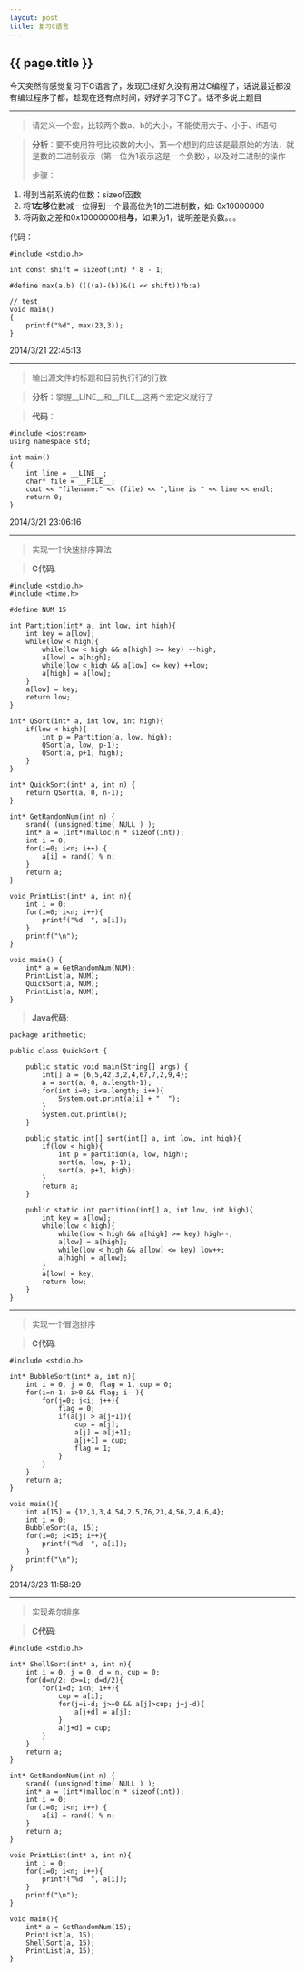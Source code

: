 ```yaml
---
layout: post
title: 复习C语言
---
```


{{ page.title }}
---------------------
今天突然有感觉复习下C语言了，发现已经好久没有用过C编程了，话说最近都没有编过程序了都，趁现在还有点时间，好好学习下C了。话不多说上题目

---------------------
> 请定义一个宏，比较两个数a、b的大小，不能使用大于、小于、if语句

>**分析**：要不使用符号比较数的大小，第一个想到的应该是最原始的方法，就是数的二进制表示（第一位为1表示这是一个负数），以及对二进制的操作
>
>步骤：
>>
 1. 得到当前系统的位数：sizeof函数
 2. 将1**左移**位数减一位得到一个最高位为1的二进制数，如: 0x10000000
 3. 将两数之差和0x10000000相**与**，如果为1，说明差是负数。。。
>
代码：
>
	#include <stdio.h>
>	
	int const shift = sizeof(int) * 8 - 1;
>
	#define max(a,b) ((((a)-(b))&(1 << shift))?b:a)
>	
	// test
	void main()
	{
		printf("%d", max(23,3));
	}
2014/3/21 22:45:13 

--------------------
> 输出源文件的标题和目前执行行的行数

> **分析**：掌握__LINE__和__FILE__这两个宏定义就行了

> **代码**：
>
	#include <iostream>
	using namespace std;
>	
	int main()
	{
		int line = __LINE__;
		char* file = __FILE__;
		cout << "filename:" << (file) << ",line is " << line << endl;
		return 0;
	}
2014/3/21 23:06:16 

--------------------
> 实现一个快速排序算法

> **C代码**:
> 
	#include <stdio.h>
	#include <time.h> 
>
	#define NUM 15
>
	int Partition(int* a, int low, int high){
		int key = a[low];
		while(low < high){
			while(low < high && a[high] >= key) --high;
			a[low] = a[high];
			while(low < high && a[low] <= key) ++low;
			a[high] = a[low];
		}
		a[low] = key;
		return low;
	}
>
	int* QSort(int* a, int low, int high){
		if(low < high){
			int p = Partition(a, low, high);
			QSort(a, low, p-1);
			QSort(a, p+1, high);
		}
	}
>
	int* QuickSort(int* a, int n) {
		return QSort(a, 0, n-1);
	}
>
	int* GetRandomNum(int n) {
		srand( (unsigned)time( NULL ) ); 
		int* a = (int*)malloc(n * sizeof(int));
		int i = 0;
		for(i=0; i<n; i++) {
			a[i] = rand() % n;
		}
		return a;
	}
>
	void PrintList(int* a, int n){
		int i = 0;
		for(i=0; i<n; i++){
			printf("%d  ", a[i]);
		}
		printf("\n");
	}
>
	void main() {
		int* a = GetRandomNum(NUM);
		PrintList(a, NUM);
		QuickSort(a, NUM);
		PrintList(a, NUM);
	}

> **Java代码**:
>
	package arithmetic;
>
	public class QuickSort {
>
		public static void main(String[] args) {
			int[] a = {6,5,42,3,2,4,67,7,2,9,4};
			a = sort(a, 0, a.length-1);
			for(int i=0; i<a.length; i++){
				System.out.print(a[i] + "  ");
			}
			System.out.println();
		}
>		
		public static int[] sort(int[] a, int low, int high){
			if(low < high){
				int p = partition(a, low, high);
				sort(a, low, p-1);
				sort(a, p+1, high);
			}
			return a;
		}
>		
		public static int partition(int[] a, int low, int high){
			int key = a[low];
			while(low < high){
				while(low < high && a[high] >= key) high--;
				a[low] = a[high];
				while(low < high && a[low] <= key) low++;
				a[high] = a[low];
			}
			a[low] = key;
			return low;
		}
	}

--------------------------
> 实现一个冒泡排序

> **C代码**:
>
	#include <stdio.h>
>
	int* BubbleSort(int* a, int n){
		int i = 0, j = 0, flag = 1, cup = 0;
		for(i=n-1; i>0 && flag; i--){
			for(j=0; j<i; j++){
				flag = 0;
				if(a[j] > a[j+1]){
					cup = a[j];
					a[j] = a[j+1];
					a[j+1] = cup;
					flag = 1;
				}
			}
		}
		return a;
	}
>
	void main(){
		int a[15] = {12,3,3,4,54,2,5,76,23,4,56,2,4,6,4};
		int i = 0;
		BubbleSort(a, 15);
		for(i=0; i<15; i++){
			printf("%d  ", a[i]);
		}
		printf("\n");
	}
2014/3/23 11:58:29 

-------------------
> 实现希尔排序

> **C代码**:
>
	#include <stdio.h>
>
	int* ShellSort(int* a, int n){
		int i = 0, j = 0, d = n, cup = 0;
		for(d=n/2; d>=1; d=d/2){
			for(i=d; i<n; i++){
				cup = a[i];
				for(j=i-d; j>=0 && a[j]>cup; j=j-d){
					a[j+d] = a[j];
				}
				a[j+d] = cup;
			}
		}
		return a;
	}
>
	int* GetRandomNum(int n) {
		srand( (unsigned)time( NULL ) ); 
		int* a = (int*)malloc(n * sizeof(int));
		int i = 0;
		for(i=0; i<n; i++) {
			a[i] = rand() % n;
		}
		return a;
	}
>
	void PrintList(int* a, int n){
		int i = 0;
		for(i=0; i<n; i++){
			printf("%d  ", a[i]);
		}
		printf("\n");
	}
>
	void main(){
		int* a = GetRandomNum(15);
		PrintList(a, 15);
		ShellSort(a, 15);
		PrintList(a, 15);
	}